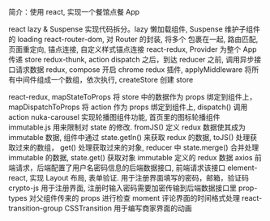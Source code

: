 ﻿简介：使用 react, 实现一个餐馆点餐 App

react lazy & Suspense 实现代码拆分。lazy 懒加载组件, Suspense 维护子组件的 loading
react-router-dom, <BrowserRouter> 对 Router 的封装, <Switch> 将多个 <Route> 包裹在一起, <Route> 路由匹配, <Redirect> 页面重定向, <Link> 锚点连接, <NavLink> 自定义样式锚点连接
react-redux, Provider 为整个 App 传递 store
redux-thunk, action dispatch 之后，到达 reducer 之前, 调用异步接口请求数据
redux, compose 开启 chrome redux 插件, applyMiddleware 将所有中间件组成一个数组，依次执行, createStore 创建 store

react-redux, mapStateToProps 将 store 中的数据作为 props 绑定到组件上， mapDispatchToProps 将 action 作为 props 绑定到组件上, dispatch() 调用 action
nuka-carousel 实现轮播图组件功能, 首页里的图标轮播组件
immutable.js 用来限制对 state 的修改. fromJS() 定义 redux 数据使其成为 immutable 数据, 组件中通过 state.getIn() 来获取 redux 的数据, toJS() 处理获取过来的数组， get() 处理获取过来的对象, reducer 中 state.merge() 合并处理immutable 的数据, state.get() 获取对象 immutable 定义的 redux 数据
axios 前端请求，后端配置了用户名密码信息的后端数据接口, 前端请求该接口
element-react, 实现 Layout 布局, 表单验证. 用于注册界面填写的密码，邮箱，验证码
crypto-js 用于注册界面, 注册时输入密码需要加密传输到后端数据接口里
prop-types 对父组件传来的 props 进行检查
moment 评论界面的时间格式处理
react-transition-group CSSTransition 用于编写商家界面的动画
